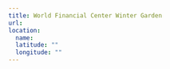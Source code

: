 ```yaml
---
title: World Financial Center Winter Garden
url:
location:
  name:
  latitude: ""
  longitude: ""
---
```

